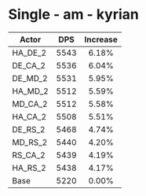 # Single - am - kyrian
| Actor | DPS | Increase |
|---|:---:|:---:|
|HA_DE_2|5543|6.18%|
|DE_CA_2|5536|6.04%|
|DE_MD_2|5531|5.95%|
|HA_MD_2|5512|5.59%|
|MD_CA_2|5512|5.58%|
|HA_CA_2|5508|5.51%|
|DE_RS_2|5468|4.74%|
|MD_RS_2|5440|4.20%|
|RS_CA_2|5439|4.19%|
|HA_RS_2|5438|4.17%|
|Base|5220|0.00%|
